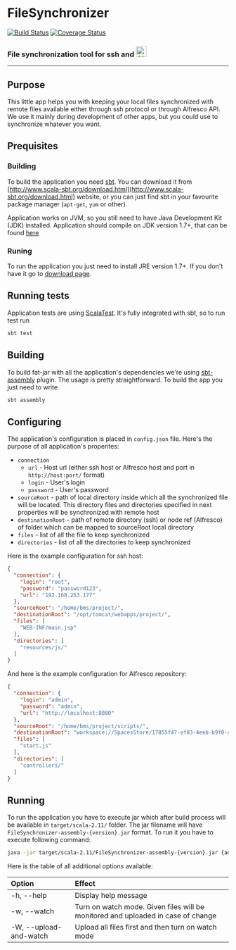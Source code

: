 # FileSynchronizer

[![Build Status](https://travis-ci.org/bms-devs/FileSynchronizer.svg?branch=master)](https://travis-ci.org/bms-devs/FileSynchronizer) [![Coverage Status](https://coveralls.io/repos/bms-devs/FileSynchronizer/badge.svg?branch=master)](https://coveralls.io/r/bms-devs/FileSynchronizer?branch=master) 

### File synchronization tool for ssh and <a href="http://www.alfresco.com/"><img src="http://www.alfresco.com/sites/www.alfresco.com/themes/alfrescodotcom/img/logo.svg" alt="Alfresco" height="24px"></a>

------------------------------------------------

## Purpose

This little app helps you with keeping your local files synchronized with remote files available either through ssh protocol or through Alfresco API. We use it mainly during development of other apps, but you could use to synchronize whatever you want.

## Prequisites

### Building

To build the application you need [sbt](http://www.scala-sbt.org/). You can download it from [http://www.scala-sbt.org/download.html](http://www.scala-sbt.org/download.html) website, or you can just find sbt in your favourite package manager (`apt-get`, `yum` or other).

Application works on JVM, so you still need to have Java Development Kit (JDK) installed. Application should compile on JDK version 1.7+, that can be found [here](http://www.oracle.com/technetwork/java/javase/downloads/index.html)

### Runing

To run the application you just need to install JRE version 1.7+. If you don't have it go to [download page](http://www.oracle.com/technetwork/java/javase/downloads/jre8-downloads-2133155.html).

## Running tests

Application tests are using [ScalaTest](http://www.scalatest.org/). It's fully integrated with sbt, so to run test run

```bash
sbt test
```

## Building

To build fat-jar with all the application's dependencies we're using [sbt-assembly](https://github.com/sbt/sbt-assembly) plugin. The usage is pretty straightforward. To build the app you just need to write

```bash
sbt assembly
```

## Configuring

The application's configuration is placed in `config.json` file. Here's the purpose of all application's properites:

* `connection`
  * `url` - Host url (either ssh host or Alfresco host and port in `http://host:port/` format)
  * `login` - User's login
  * `password` - User's password
* `sourceRoot` - path of local directory inside which all the synchronized file will be located. This directory files and directories specified in next properties will be synchronized with remote host
* `destinationRoot` - path of remote directory (ssh) or node ref (Alfresco) of folder which can be mapped to sourceRoot local directory
* `files` - list of all the file to keep synchronized
* `directories` - list of all the directories to keep synchronized

Here is the example configuration for ssh host:

```json
{
  "connection": {
    "login": "root",
    "password": "password123",
    "url": "192.168.253.177"
  },
  "sourceRoot": "/home/bms/project/",
  "destinationRoot": "/opt/tomcat/webapps/project/",
  "files": [
    "WEB-INF/main.jsp"
  ],
  "directories": [
    "resources/js/"
  ]
}

```

And here is the example configuration for Alfresco repository:

```json
{
  "connection": {
    "login": "admin",
    "password": "admin",
    "url": "http://localhost:8080"
  },
  "sourceRoot": "/home/bms/project/scripts/",
  "destinationRoot": "workspace://SpacesStore/17855f47-ef83-4eeb-b9f0-a41f07ab6cac",
  "files": [
    "start.js"
  ],
  "directories": [
    "controllers/"
  ]
}
```

## Running

To run the application you have to execute jar which after build process will be available in `target/scala-2.11/` folder. The jar filename will have `FileSynchronizer-assembly-{version}.jar` format. To run it you have to execute following command:

```bash
java -jar target/scala-2.11/FileSynchronizer-assembly-{version}.jar {additional options}
```

Here is the table of all additional options available:

| Option                 | Effect                                                                            |
|:-----------------------|:----------------------------------------------------------------------------------|
| -h, --help             | Display help message                                                              |
| -w, --watch            | Turn on watch mode. Given files will be monitored and uploaded in case of change  |
| -W, --upload-and-watch | Upload all files first and then turn on watch mode                                |
